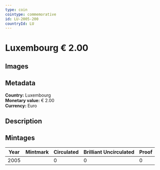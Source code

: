 ```yaml
---
type: coin
cointype: commemorative
id: LU-2005-200
countryId: LU
---
```


# Luxembourg € 2.00

## Images


## Metadata

**Country:** Luxembourg\
**Monetary value:** € 2.00\
**Currency:** Euro

## Description


## Mintages

| Year | Mintmark | Circulated | Brilliant Uncirculated | Proof |
| ---- | -------- | ---------- | ---------------------- | ----- |
| 2005 |  | 0| 0 | 0 |
